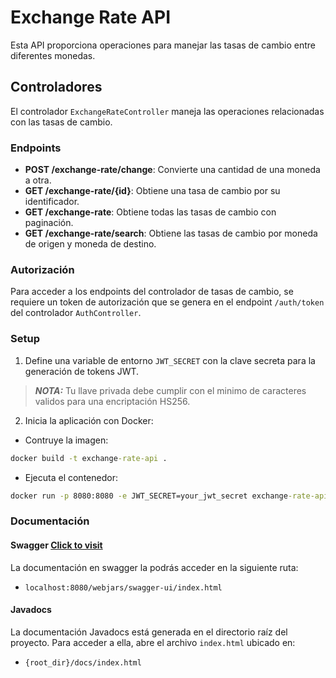 # Exchange Rate API

Esta API proporciona operaciones para manejar las tasas de cambio entre diferentes monedas.

## Controladores

El controlador `ExchangeRateController` maneja las operaciones relacionadas con las tasas de cambio.

### Endpoints

- **POST /exchange-rate/change**: Convierte una cantidad de una moneda a otra.
- **GET /exchange-rate/{id}**: Obtiene una tasa de cambio por su identificador.
- **GET /exchange-rate**: Obtiene todas las tasas de cambio con paginación.
- **GET /exchange-rate/search**: Obtiene las tasas de cambio por moneda de origen y moneda de destino.

### Autorización

Para acceder a los endpoints del controlador de tasas de cambio, se requiere un token de autorización que se genera en el endpoint `/auth/token` del controlador `AuthController`.

### Setup

1. Define una variable de entorno `JWT_SECRET` con la clave secreta para la generación de tokens JWT.
 
> **_NOTA:_**  Tu llave privada debe cumplir con el minimo de caracteres 
validos para una encriptación HS256.

2. Inicia la aplicación con Docker:
- Contruye la imagen:
```cmd
docker build -t exchange-rate-api .
```
- Ejecuta el contenedor:
```cmd
docker run -p 8080:8080 -e JWT_SECRET=your_jwt_secret exchange-rate-api

```

### Documentación
#### Swagger [Click to visit](https://currencyexchangeapi-qpjx.onrender.com/webjars/swagger-ui/index.html)
La documentación en swagger la podrás acceder en la siguiente ruta:

- `localhost:8080/webjars/swagger-ui/index.html`
#### Javadocs

La documentación Javadocs está generada en el directorio raíz del proyecto. Para acceder a ella, abre el archivo `index.html` ubicado en:

- `{root_dir}/docs/index.html`

